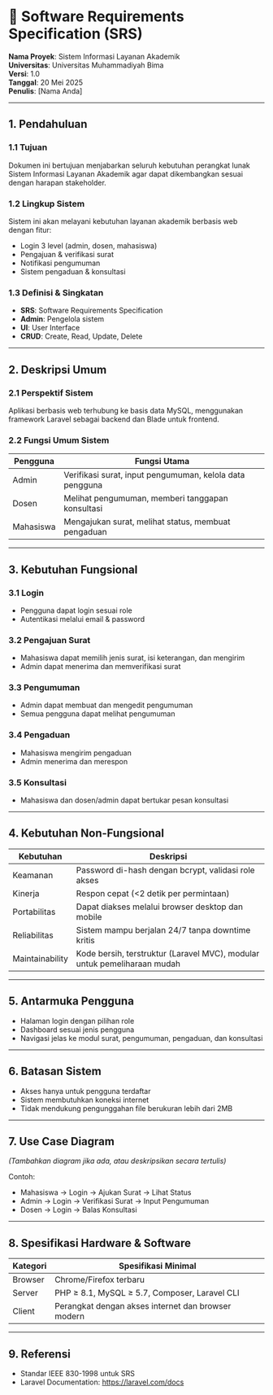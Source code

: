 # 📄 Software Requirements Specification (SRS)
**Nama Proyek**: Sistem Informasi Layanan Akademik  
**Universitas**: Universitas Muhammadiyah Bima  
**Versi**: 1.0  
**Tanggal**: 20 Mei 2025  
**Penulis**: [Nama Anda]

---

## 1. Pendahuluan

### 1.1 Tujuan
Dokumen ini bertujuan menjabarkan seluruh kebutuhan perangkat lunak Sistem Informasi Layanan Akademik agar dapat dikembangkan sesuai dengan harapan stakeholder.

### 1.2 Lingkup Sistem
Sistem ini akan melayani kebutuhan layanan akademik berbasis web dengan fitur:
- Login 3 level (admin, dosen, mahasiswa)
- Pengajuan & verifikasi surat
- Notifikasi pengumuman
- Sistem pengaduan & konsultasi

### 1.3 Definisi & Singkatan
- **SRS**: Software Requirements Specification
- **Admin**: Pengelola sistem
- **UI**: User Interface
- **CRUD**: Create, Read, Update, Delete

---

## 2. Deskripsi Umum

### 2.1 Perspektif Sistem
Aplikasi berbasis web terhubung ke basis data MySQL, menggunakan framework Laravel sebagai backend dan Blade untuk frontend.

### 2.2 Fungsi Umum Sistem

| Pengguna     | Fungsi Utama                                               |
|--------------|------------------------------------------------------------|
| Admin        | Verifikasi surat, input pengumuman, kelola data pengguna   |
| Dosen        | Melihat pengumuman, memberi tanggapan konsultasi           |
| Mahasiswa    | Mengajukan surat, melihat status, membuat pengaduan        |

---

## 3. Kebutuhan Fungsional

### 3.1 Login
- Pengguna dapat login sesuai role
- Autentikasi melalui email & password

### 3.2 Pengajuan Surat
- Mahasiswa dapat memilih jenis surat, isi keterangan, dan mengirim
- Admin dapat menerima dan memverifikasi surat

### 3.3 Pengumuman
- Admin dapat membuat dan mengedit pengumuman
- Semua pengguna dapat melihat pengumuman

### 3.4 Pengaduan
- Mahasiswa mengirim pengaduan
- Admin menerima dan merespon

### 3.5 Konsultasi
- Mahasiswa dan dosen/admin dapat bertukar pesan konsultasi

---

## 4. Kebutuhan Non-Fungsional

| Kebutuhan            | Deskripsi                                                                 |
|----------------------|--------------------------------------------------------------------------|
| Keamanan             | Password di-hash dengan bcrypt, validasi role akses                      |
| Kinerja              | Respon cepat (<2 detik per permintaan)                                   |
| Portabilitas         | Dapat diakses melalui browser desktop dan mobile                         |
| Reliabilitas         | Sistem mampu berjalan 24/7 tanpa downtime kritis                         |
| Maintainability      | Kode bersih, terstruktur (Laravel MVC), modular untuk pemeliharaan mudah |

---

## 5. Antarmuka Pengguna

- Halaman login dengan pilihan role
- Dashboard sesuai jenis pengguna
- Navigasi jelas ke modul surat, pengumuman, pengaduan, dan konsultasi

---

## 6. Batasan Sistem

- Akses hanya untuk pengguna terdaftar
- Sistem membutuhkan koneksi internet
- Tidak mendukung pengunggahan file berukuran lebih dari 2MB

---

## 7. Use Case Diagram
_(Tambahkan diagram jika ada, atau deskripsikan secara tertulis)_

Contoh:
- Mahasiswa → Login → Ajukan Surat → Lihat Status
- Admin → Login → Verifikasi Surat → Input Pengumuman
- Dosen → Login → Balas Konsultasi

---

## 8. Spesifikasi Hardware & Software

| Kategori       | Spesifikasi Minimal                                  |
|----------------|------------------------------------------------------|
| Browser        | Chrome/Firefox terbaru                               |
| Server         | PHP ≥ 8.1, MySQL ≥ 5.7, Composer, Laravel CLI        |
| Client         | Perangkat dengan akses internet dan browser modern  |

---

## 9. Referensi

- Standar IEEE 830-1998 untuk SRS
- Laravel Documentation: https://laravel.com/docs
